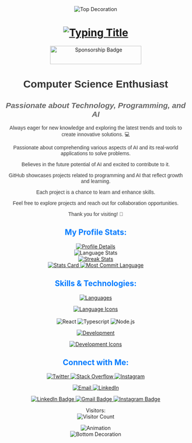 <div align="center">
  <img src="assets/Bottom_up.svg" alt="Top Decoration">
</div>

<h1 align="center">
  <a href="https://github.com/Titus210/Titus210">
    <img src="https://readme-typing-svg.herokuapp.com?font=Fira+Code&weight=500&size=40&pause=1000&color=#007bff&center=true&vCenter=true&width=435&height=70&lines=Hi%2C+I'm+Titus%F0%9F%91%8B" alt="Typing Title">
  </a>
</h1>

<p align="center">
  <a href="https://github.com/sponsors/Titus210">
    <img src="https://img.shields.io/badge/Sponsor-SUPPORT-ff69b4?logo=github-sponsors&logoColor=#8a41b6&style=for-the-badge" width="250" height="50" alt="Sponsorship Badge">
  </a>
</p>

<div align="center">
  <h1 style="font-family: 'Arial', sans-serif; color: #333;">Computer Science Enthusiast</h1>
  <h2 style="font-family: 'Arial', sans-serif; color: #666; font-style: italic;">Passionate about Technology, Programming, and AI</h2>
</div>

<div align="center">
  <p style="font-family: 'Verdana', sans-serif; color: #333;">
    Always eager for new knowledge and exploring the latest trends and tools to create innovative solutions. 💻
  </p>
  <p style="font-family: 'Verdana', sans-serif; color: #333;">
    Passionate about comprehending various aspects of AI and its real-world applications to solve problems.
  </p>
  <p style="font-family: 'Verdana', sans-serif; color: #333;">
    Believes in the future potential of AI and excited to contribute to it.
  </p>
  <p style="font-family: 'Verdana', sans-serif; color: #333;">
    GitHub showcases projects related to programming and AI that reflect growth and learning.
  </p>
  <p style="font-family: 'Verdana', sans-serif; color: #333;">
    Each project is a chance to learn and enhance skills.
  </p>
  <p style="font-family: 'Verdana', sans-serif; color: #333;">
    Feel free to explore projects and reach out for collaboration opportunities.
  </p>
  <p style="font-family: 'Verdana', sans-serif; color: #333;">
    Thank you for visiting! 🎉
  </p>
</div>

<h2 align="center" style="color: #007bff;">My Profile Stats:</h2>

<div align="center">
  <a href="https://github.com/Titus210">
    <img src="http://github-profile-summary-cards.vercel.app/api/cards/profile-details?username=Titus210&theme=slateorange" alt="Profile Details">
  </a>
</div>

<div align="center">
  <img src="https://github-readme-stats.vercel.app/api/top-langs/?username=Titus210&langs_count=8&theme=great-gatsby" alt="Language Stats">
</div>

<div align="center">
  <a href="https://github.com/Titus210">
    <img src="https://github-readme-streak-stats.herokuapp.com?user=Titus210&theme=rising-sun&hide_border=true&exclude_days=Sun" alt="Streak Stats">
  </a>
</div>

<div align="center">
  <a href="https://github.com/Titus210">
    <img src="http://github-profile-summary-cards.vercel.app/api/cards/stats?username=Titus210&theme=slateorange" alt="Stats Card">
    <img src="http://github-profile-summary-cards.vercel.app/api/cards/most-commit-language?username=Titus210&theme=slateorange" alt="Most Commit Language">
  </a>
</div>

<h2 align="center" style="color: #007bff;">Skills & Technologies:</h2>

<div align="center">
  <p align="center">
    <a href="https://github.com/Titus210">
      <img src="https://img.shields.io/badge/Languages:-orange" alt="Languages">
    </a>
  </p>
</div>

<div align="center">
  <p align="center">
    <a href="https://github.com/Titus210?tab=repositories">
      <img src="https://skillicons.dev/icons?i=c,cpp,java,py,css,html,js" alt="Language Icons">
    </a>
    <br>
    <br>
    <img src="https://img.shields.io/badge/-React-61DBFB?style=for-the-badge&labelColor=black&logo=react&logoColor=61DBFB" alt="React">
    <img src="https://img.shields.io/badge/-Typescript-007acc?style=for-the-badge&labelColor=black&logo=typescript&logoColor=007acc" alt="Typescript">
    <img src="https://img.shields.io/badge/-Nodejs-3C873A?style=for-the-badge&labelColor=black&logo=node.js&logoColor=3C873A" alt="Node.js">
  </p>
</div>

<div align="center">
  <p align="center">
    <a href="https://github.com/Titus210">
      <img src="https://img.shields.io/badge/Development:-orange" alt="Development">
    </a>
  </p>
</div>

<div align="center">
  <p align="center">
    <a href="https://github.com/Titus210?tab=repositories">
      <img src="https://skillicons.dev/icons?i=git,visualstudio,vscode,idea" alt="Development Icons">
    </a>
  </p>
</div>

<h2 align="center" style="color: #007bff;">Connect with Me:</h2>

<p align="center">
  <a href="https://twitter.com/Titus210">
    <img src="https://skillicons.dev/icons?i=twitter" alt="Twitter">
  </a>
  <a href="https://stackoverflow.com/users/18105834/tittoh">
    <img src="https://skillicons.dev/icons?i=stackoverflow" alt="Stack Overflow">
  </a>
  <a href="https://www.instagram.com/tittoh_code">
    <img src="https://skillicons.dev/icons?i=instagram" alt="Instagram">
  </a>
</p>

<p align="center">
  <a href="mailto:titokiplagat50@gmail.com">
    <img src="Email.png" alt="Email">
  </a>
  <a href="https://www.linkedin.com/in/titus-kiplagat-5146ba210/">
    <img src="Linkedin.png" alt="LinkedIn">
  </a>
</p>

<div align="center">
  <p align="center">
    <a href="https://www.linkedin.com/in/titus-kiplagat-5146ba210/" target="_blank">
      <img src="https://img.shields.io/badge/-LinkedIn-%230077B5?style=for-the-badge&logo=linkedin&logoColor=white" target="_blank" alt="LinkedIn Badge">
    </a>
    <a href="mailto:titokiplagat50@gmail.com">
      <img src="https://img.shields.io/badge/-Gmail-%23333?style=for-the-badge&logo=gmail&logoColor=red" target="_blank" alt="Gmail Badge">
    </a>
    <a href="https://instagram.com/_tittoh_code" target="_blank">
      <img src="https://img.shields.io/badge/-Instagram-%23E4405F?style=for-the-badge&logo=instagram&logoColor=white" target="_blank" alt="Instagram Badge">
    </a>
  </p>
</div>

<p align="center">
  Visitors:
  <br>
  <img src="https://profile-counter.glitch.me/Titus210-dev/count.svg" alt="Visitor Count">
</p>

<div align="center">
  <img src="eesa.gif" alt="Animation">
</div>

<div align="center">
  <img src="assets/Bottom_down.svg" alt="Bottom Decoration">
</div>

